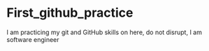 # First_github_practice
I am practicing my git and GitHub skills on here, do not disrupt, I am software engineer

